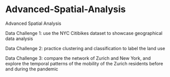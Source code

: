 # Advanced-Spatial-Analysis
Advanced Spatial Analysis

Data Challenge 1: use the NYC Citibikes dataset to showcase geographical data analysis

Data Challenge 2: practice clustering and classification to label the land use

Data Challenge 3: compare the network of Zurich and New York, and explore the temporal patterns of the mobility of the Zurich residents before and during the pandemic

